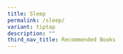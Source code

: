 ```yaml
---
title: Sleep
permalink: /sleep/
variant: tiptap
description: ""
third_nav_title: Recommended Books
---
```

